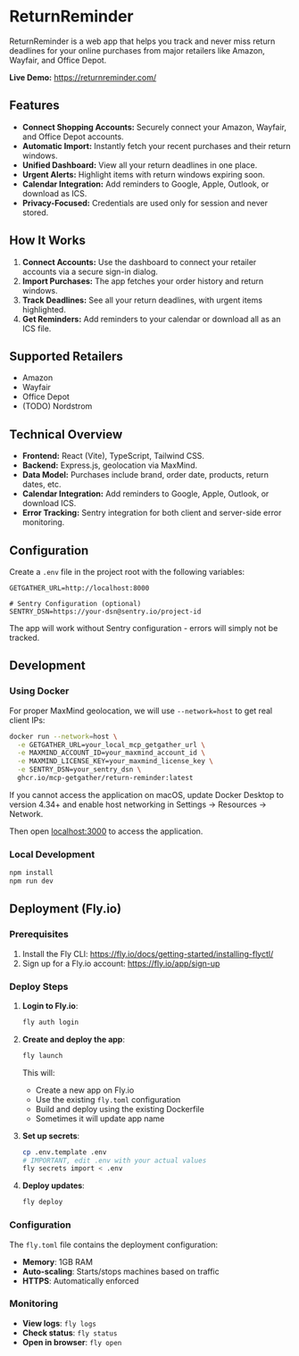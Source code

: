 # ReturnReminder

ReturnReminder is a web app that helps you track and never miss return deadlines for your online purchases from major retailers like Amazon, Wayfair, and Office Depot.

**Live Demo:** https://returnreminder.com/

## Features

- **Connect Shopping Accounts:** Securely connect your Amazon, Wayfair, and Office Depot accounts.
- **Automatic Import:** Instantly fetch your recent purchases and their return windows.
- **Unified Dashboard:** View all your return deadlines in one place.
- **Urgent Alerts:** Highlight items with return windows expiring soon.
- **Calendar Integration:** Add reminders to Google, Apple, Outlook, or download as ICS.
- **Privacy-Focused:** Credentials are used only for session and never stored.

## How It Works

1. **Connect Accounts:** Use the dashboard to connect your retailer accounts via a secure sign-in dialog.
2. **Import Purchases:** The app fetches your order history and return windows.
3. **Track Deadlines:** See all your return deadlines, with urgent items highlighted.
4. **Get Reminders:** Add reminders to your calendar or download all as an ICS file.

## Supported Retailers

- Amazon
- Wayfair
- Office Depot
- (TODO) Nordstrom

## Technical Overview

- **Frontend:** React (Vite), TypeScript, Tailwind CSS.
- **Backend:** Express.js, geolocation via MaxMind.
- **Data Model:** Purchases include brand, order date, products, return dates, etc.
- **Calendar Integration:** Add reminders to Google, Apple, Outlook, or download ICS.
- **Error Tracking:** Sentry integration for both client and server-side error monitoring.

## Configuration

Create a `.env` file in the project root with the following variables:

```env
GETGATHER_URL=http://localhost:8000

# Sentry Configuration (optional)
SENTRY_DSN=https://your-dsn@sentry.io/project-id

```

The app will work without Sentry configuration - errors will simply not be tracked.

## Development

### Using Docker

For proper MaxMind geolocation, we will use `--network=host` to get real client IPs:

```bash
docker run --network=host \
  -e GETGATHER_URL=your_local_mcp_getgather_url \
  -e MAXMIND_ACCOUNT_ID=your_maxmind_account_id \
  -e MAXMIND_LICENSE_KEY=your_maxmind_license_key \
  -e SENTRY_DSN=your_sentry_dsn \
  ghcr.io/mcp-getgather/return-reminder:latest
```

If you cannot access the application on macOS, update Docker Desktop to version 4.34+ and enable host networking in Settings → Resources → Network.

Then open [localhost:3000](http://localhost:3000) to access the application.

### Local Development

```bash
npm install
npm run dev
```

## Deployment (Fly.io)

### Prerequisites

1. Install the Fly CLI: https://fly.io/docs/getting-started/installing-flyctl/
2. Sign up for a Fly.io account: https://fly.io/app/sign-up

### Deploy Steps

1. **Login to Fly.io**:

   ```bash
   fly auth login
   ```

2. **Create and deploy the app**:

   ```bash
   fly launch
   ```

   This will:
   - Create a new app on Fly.io
   - Use the existing `fly.toml` configuration
   - Build and deploy using the existing Dockerfile
   - Sometimes it will update app name

3. **Set up secrets**:

   ```bash
   cp .env.template .env
   # IMPORTANT, edit .env with your actual values
   fly secrets import < .env
   ```

4. **Deploy updates**:
   ```bash
   fly deploy
   ```

### Configuration

The `fly.toml` file contains the deployment configuration:

- **Memory**: 1GB RAM
- **Auto-scaling**: Starts/stops machines based on traffic
- **HTTPS**: Automatically enforced

### Monitoring

- **View logs**: `fly logs`
- **Check status**: `fly status`
- **Open in browser**: `fly open`
